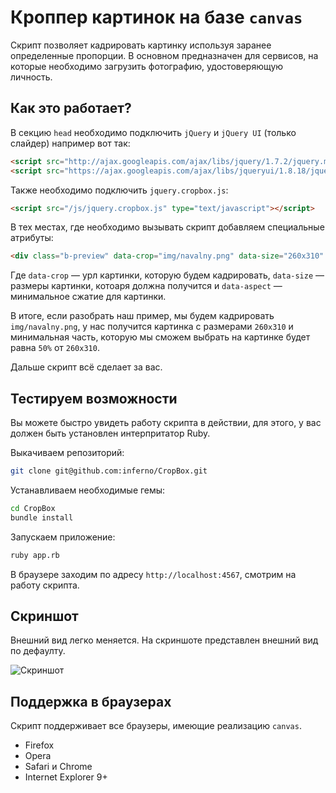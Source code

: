 # Кроппер картинок на базе `canvas`

Скрипт позволяет кадрировать картинку используя заранее определенные пропорции. В основном предназначен для сервисов, на которые необходимо загрузить фотографию, удостоверяющую личность. 

## Как это работает?

В секцию `head` необходимо подключить `jQuery` и `jQuery UI` (только слайдер) например вот так:

```html
<script src="http://ajax.googleapis.com/ajax/libs/jquery/1.7.2/jquery.min.js" type="text/javascript"></script>
<script src="https://ajax.googleapis.com/ajax/libs/jqueryui/1.8.18/jquery-ui.min.js" type="text/javascript"></script>
```

Также необходимо подключить `jquery.cropbox.js`:

```html
<script src="/js/jquery.cropbox.js" type="text/javascript"></script>
```

В тех местах, где необходимо вызывать скрипт добавляем специальные атрибуты:

```html
<div class="b-preview" data-crop="img/navalny.png" data-size="260x310" data-aspect=".5"></div>
```

Где `data-crop` — урл картинки, которую будем кадрировать, `data-size` — размеры картинки, котоаря должна получится и `data-aspect` — минимальное сжатие для картинки.

В итоге, если разобрать наш пример, мы будем кадрировать `img/navalny.png`, у нас получится картинка с размерами `260x310` и минимальная часть, которую мы сможем выбрать на картинке будет равна `50%` от `260x310`.

Дальше скрипт всё сделает за вас.

## Тестируем возможности

Вы можете быстро увидеть работу скрипта в действии, для этого, у вас должен быть установлен интерпритатор Ruby.

Выкачиваем репозиторий:

```bash
git clone git@github.com:inferno/CropBox.git
```
Устанавливаем необходимые гемы:

```bash
cd CropBox
bundle install
```
Запускаем приложение:

```bash
ruby app.rb
```

В браузере заходим по адресу `http://localhost:4567`, смотрим на работу скрипта.

## Скриншот

Внешний вид легко меняется. На скриншоте представлен внешний вид по дефаулту.

![Скриншот](https://github.com/inferno/cropbox/raw/master/images/view.jpg "Скриншот")

## Поддержка в браузерах

Скрипт поддерживает все браузеры, имеющие реализацию `canvas`.

* Firefox
* Opera
* Safari и Chrome
* Internet Explorer 9+
